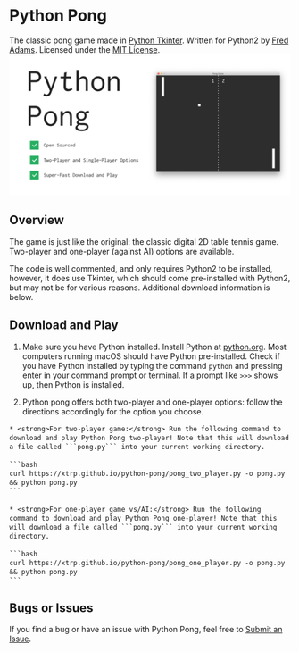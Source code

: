 # Python Pong

The classic pong game made in [Python Tkinter](https://docs.python.org/2/library/tkinter.html). Written for Python2 by [Fred Adams](https://xtrp.io/). Licensed under the [MIT License](https://choosealicense.com/licenses/mit/).
![Python Pong Graphic](graphic.jpg)

## Overview

The game is just like the original: the classic digital 2D table tennis game. Two-player and one-player (against AI) options are available.

The code is well commented, and only requires Python2 to be installed, however, it does use Tkinter, which should come pre-installed with Python2, but may not be for various reasons. Additional download information is below.

## Download and Play

  1. Make sure you have Python installed. Install Python at [python.org](https://www.python.org/downloads/). Most computers running macOS should have Python pre-installed. Check if you have Python installed by typing the command ```python``` and pressing enter in your command prompt or terminal. If a prompt like ```>>>``` shows up, then Python is installed.

  2. Python pong offers both two-player and one-player options: follow the directions accordingly for the option you choose.

    * <strong>For two-player game:</strong> Run the following command to download and play Python Pong two-player! Note that this will download a file called ```pong.py``` into your current working directory.

    ```bash
    curl https://xtrp.github.io/python-pong/pong_two_player.py -o pong.py && python pong.py
    ```

    * <strong>For one-player game vs/AI:</strong> Run the following command to download and play Python Pong one-player! Note that this will download a file called ```pong.py``` into your current working directory.

    ```bash
    curl https://xtrp.github.io/python-pong/pong_one_player.py -o pong.py && python pong.py
    ```

## Bugs or Issues

If you find a bug or have an issue with Python Pong, feel free to [Submit an Issue](https://github.com/xtrp/python-pong/issues/new).

